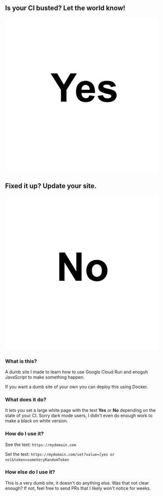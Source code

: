 

## Is your CI busted? Let the world know!

![yes!](images/yes.jpg)

## Fixed it up? Update your site.

![no!](images/no.jpg)

### What is this?

A dumb site I made to learn how to use Google Cloud Run and enoguh JavaScript to make something happen. 

If you want a dumb site of your own you can deploy this using Docker.

### What does it do?

It lets you set a large white page with the text **Yes** or **No** depending on the state of your CI. Sorry dark mode users, I didn't even do enough work to make a black on white version.

### How do I use it?

See the text:
```https://mydomain.com```

Set the text:
```https://mydomain.com/set?value=[yes or no]&token=someVeryRandomToken```

### How else do I use it?

This is a very dumb site, it doesn't do anything else. Was that not clear enough? If not, feel free to send PRs that I likely won't notice for weeks.